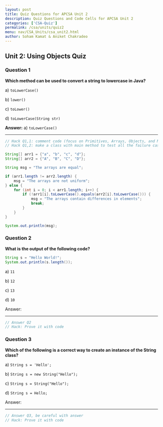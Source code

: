 ```yaml
---
layout: post
title: Quiz Questions for APCSA Unit 2
description: Quiz Questions and Code Cells for APCSA Unit 2
categories: ['CSA-Quiz']
permalink: /csa/units/quiz2
menu: nav/CSA_Units/csa_unit2.html
author: Soham Kamat & Aniket Chakradeo
---
```


## Unit 2: Using Objects Quiz

### Question 1
**Which method can be used to convert a string to lowercase in Java?**

a) `toLowerCase()`

b) `lower()`

c) `toLower()`

d) `toLowerCase(String str)`

**Answer:** a) `toLowerCase()`

---




```Java
// Hack Q1,1: comment code (focus on Primitives, Arrays, Objects, and Methods)
// Hack Q1,2: make a class with main method to test all the failure cases

String[] arr1 = {"a", "b", "c", "d"};
String[] arr2 = {"A", "B", "C", "D"};

String msg = "The arrays are equal";

if (arr1.length != arr2.length) {
    msg = "The arrays are not uniform";
} else {
    for (int i = 0; i < arr1.length; i++) {
        if (!arr1[i].toLowerCase().equals(arr2[i].toLowerCase())) {
            msg = "The arrays contain differences in elements";
            break;
        }
    }
}

System.out.println(msg);

```

### Question 2
**What is the output of the following code?**

```java
String s = "Hello World!";
System.out.println(s.length());
```

a) `11`

b) `12`

c) `13`

d) `10`

Answer: 

---



```Java
// Answer Q2
// Hack: Prove it with code
```

### Question 3

**Which of the following is a correct way to create an instance of the String class?**

a) `String s = 'Hello';`

b) `String s = new String("Hello");`

c) `String s = String("Hello");`

d) `String s = Hello;`

Answer: 

---


```Java
// Answer Q3, be careful with answer
// Hack: Prove it with code
```
